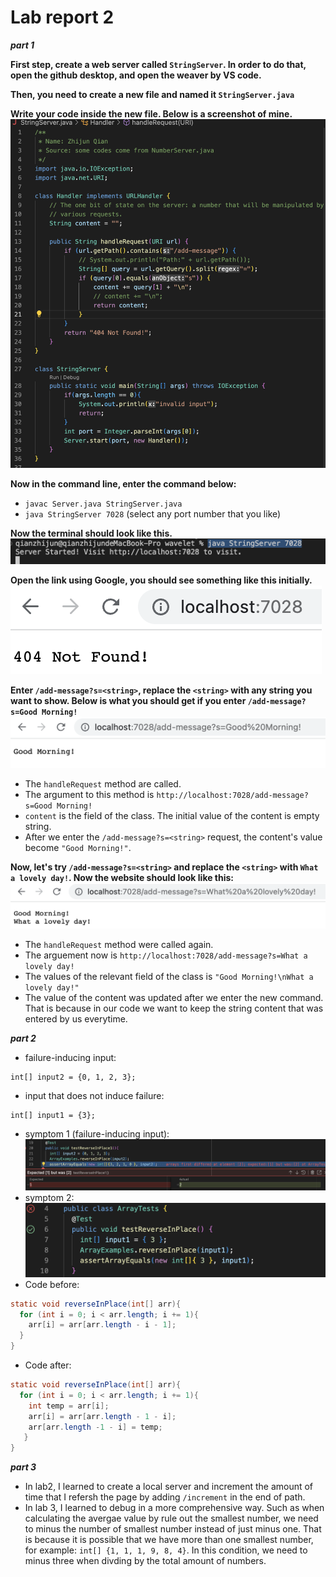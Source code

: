# Lab report 2
  
***part 1***   
  
**First step, create a web server called `StringServer`. In order to do that, open the github desktop, and open the weaver by VS code.**  
  
**Then, you need to create a new file and named it `StringServer.java`**    
  
**Write your code inside the new file. Below is a screenshot of mine.**  
![code1](https://github.com/zhqian-mia/CSE-15l-lab-report2/blob/main/%E6%88%AA%E5%B1%8F2023-04-24%20%E4%B8%8B%E5%8D%881.24.35.png?raw=true)  
  
**Now in the command line, enter the command below:**  
* `javac Server.java StringServer.java`
* `java StringServer 7028`  (select any port number that you like)
  
**Now the terminal should look like this.**
![terminal](https://github.com/zhqian-mia/CSE-15l-lab-report2/blob/main/%E6%88%AA%E5%B1%8F2023-04-24%20%E4%B8%8B%E5%8D%881.26.31.png?raw=true)  
  
**Open the link using Google, you should see something like this initially.**  
![initial website](https://github.com/zhqian-mia/CSE-15l-lab-report2/blob/main/%E6%88%AA%E5%B1%8F2023-04-24%20%E4%B8%8B%E5%8D%881.33.30.png?raw=true)
  
**Enter `/add-message?s=<string>`, replace the `<string>` with any string you want to show. Below is what you should get if you enter `/add-message?s=Good Morning!`**  
![morning](https://github.com/zhqian-mia/CSE-15l-lab-report2/blob/main/%E6%88%AA%E5%B1%8F2023-04-24%20%E4%B8%8B%E5%8D%881.34.14.png?raw=true)
* The `handleRequest` method are called.  
* The argument to this method is `http://localhost:7028/add-message?s=Good Morning!`  
* `content` is the field of the class. The initial value of the content is empty string.
* After we enter the `/add-message?s=<string>` request, the content's value become `"Good Morning!"`.  
  
**Now, let's try `/add-message?s=<string>` and replace the `<string>` with `What a lovely day!`. Now the website should look like this:**
![lovely](https://github.com/zhqian-mia/CSE-15l-lab-report2/blob/main/%E6%88%AA%E5%B1%8F2023-04-24%20%E4%B8%8B%E5%8D%881.34.39.png?raw=true)  
* The `handleRequest` method were called again.  
* The arguement now is `http://localhost:7028/add-message?s=What a lovely day!`
* The values of the relevant field of the class is `"Good Morning!\nWhat a lovely day!"`
* The value of the content was updated after we enter the new command. That is because in our code we want to keep the string content that was entered by us everytime.  
  
***part 2***  
  
* failure-inducing input:  
```
int[] input2 = {0, 1, 2, 3};
```
* input that does not induce failure: 
```
int[] input1 = {3};
```
* symptom 1 (failure-inducing input):  
![symptom 1](https://github.com/zhqian-mia/CSE-15l-lab-report2/blob/main/%E6%88%AA%E5%B1%8F2023-04-24%20%E4%B8%8B%E5%8D%883.50.11.png?raw=true)
* symptom 2: 
![symptom 2](https://github.com/zhqian-mia/CSE-15l-lab-report2/blob/main/%E6%88%AA%E5%B1%8F2023-04-24%20%E4%B8%8B%E5%8D%883.50.30.png?raw=true)
* Code before:   
```java
static void reverseInPlace(int[] arr){
  for (int i = 0; i < arr.length; i += 1){
    arr[i] = arr[arr.length - i - 1];
  }
}
```
* Code after:    
```java
static void reverseInPlace(int[] arr){
  for (int i = 0; i < arr.length; i += 1){
    int temp = arr[i];
    arr[i] = arr[arr.length - 1 - i];
    arr[arr.length -1 - i] = temp;
   }
}
```
  
***part 3***  
  
* In lab2, I learned to create a local server and increment the amount of time that I refersh the page by adding `/increment` in the end of path. 
* In lab 3, I learned to debug in a more comprehensive way. Such as when calculating the avergae value by rule out the smallest number, we need to minus the number of smallest number instead of just minus one. That is because it is possible that we have more than one smallest number, for example: `int[] {1, 1, 1, 9, 8, 4}`. In this condition, we need to minus three when divding by the total amount of numbers.
